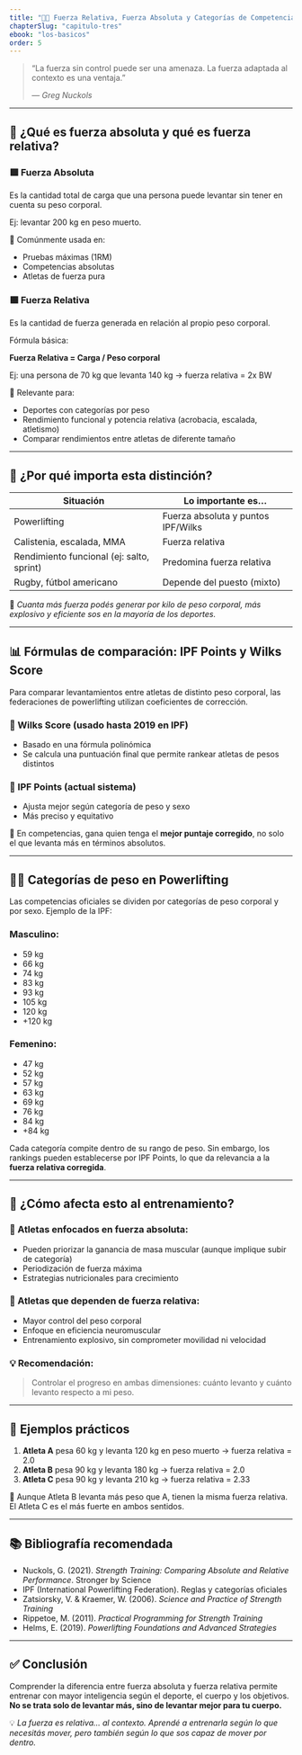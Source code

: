 ```yaml
---
title: "💪🏽 Fuerza Relativa, Fuerza Absoluta y Categorías de Competencia"
chapterSlug: "capitulo-tres"
ebook: "los-basicos"
order: 5
---
```


> “La fuerza sin control puede ser una amenaza. La fuerza adaptada al contexto es una ventaja.”
> 
> 
> — *Greg Nuckols*
> 

---

## 🧮 ¿Qué es fuerza absoluta y qué es fuerza relativa?

### 🟥 Fuerza Absoluta

Es la cantidad total de carga que una persona puede levantar sin tener en cuenta su peso corporal.

Ej: levantar 200 kg en peso muerto.

🔹 Comúnmente usada en:

- Pruebas máximas (1RM)
- Competencias absolutas
- Atletas de fuerza pura

### 🟩 Fuerza Relativa

Es la cantidad de fuerza generada en relación al propio peso corporal.

Fórmula básica:

**Fuerza Relativa = Carga / Peso corporal**

Ej: una persona de 70 kg que levanta 140 kg → fuerza relativa = 2x BW

🔹 Relevante para:

- Deportes con categorías por peso
- Rendimiento funcional y potencia relativa (acrobacia, escalada, atletismo)
- Comparar rendimientos entre atletas de diferente tamaño

---

## 🧠 ¿Por qué importa esta distinción?

| Situación | Lo importante es… |
| --- | --- |
| Powerlifting | Fuerza absoluta y puntos IPF/Wilks |
| Calistenia, escalada, MMA | Fuerza relativa |
| Rendimiento funcional (ej: salto, sprint) | Predomina fuerza relativa |
| Rugby, fútbol americano | Depende del puesto (mixto) |

📌 *Cuanta más fuerza podés generar por kilo de peso corporal, más explosivo y eficiente sos en la mayoría de los deportes.*

---

## 📊 Fórmulas de comparación: IPF Points y Wilks Score

Para comparar levantamientos entre atletas de distinto peso corporal, las federaciones de powerlifting utilizan coeficientes de corrección.

### 🔸 Wilks Score (usado hasta 2019 en IPF)

- Basado en una fórmula polinómica
- Se calcula una puntuación final que permite rankear atletas de pesos distintos

### 🔹 IPF Points (actual sistema)

- Ajusta mejor según categoría de peso y sexo
- Más preciso y equitativo

📎 En competencias, gana quien tenga el **mejor puntaje corregido**, no solo el que levanta más en términos absolutos.

---

## 🏋️‍♂️ Categorías de peso en Powerlifting

Las competencias oficiales se dividen por categorías de peso corporal y por sexo. Ejemplo de la IPF:

### Masculino:

- 59 kg
- 66 kg
- 74 kg
- 83 kg
- 93 kg
- 105 kg
- 120 kg
- +120 kg

### Femenino:

- 47 kg
- 52 kg
- 57 kg
- 63 kg
- 69 kg
- 76 kg
- 84 kg
- +84 kg

Cada categoría compite dentro de su rango de peso. Sin embargo, los rankings pueden establecerse por IPF Points, lo que da relevancia a la **fuerza relativa corregida**.

---

## 🔁 ¿Cómo afecta esto al entrenamiento?

### 📌 Atletas enfocados en fuerza absoluta:

- Pueden priorizar la ganancia de masa muscular (aunque implique subir de categoría)
- Periodización de fuerza máxima
- Estrategias nutricionales para crecimiento

### 📌 Atletas que dependen de fuerza relativa:

- Mayor control del peso corporal
- Enfoque en eficiencia neuromuscular
- Entrenamiento explosivo, sin comprometer movilidad ni velocidad

### 💡 Recomendación:

> Controlar el progreso en ambas dimensiones: cuánto levanto y cuánto levanto respecto a mi peso.
> 

---

## 📐 Ejemplos prácticos

1. **Atleta A** pesa 60 kg y levanta 120 kg en peso muerto → fuerza relativa = 2.0
2. **Atleta B** pesa 90 kg y levanta 180 kg → fuerza relativa = 2.0
3. **Atleta C** pesa 90 kg y levanta 210 kg → fuerza relativa = 2.33

🔎 Aunque Atleta B levanta más peso que A, tienen la misma fuerza relativa. El Atleta C es el más fuerte en ambos sentidos.

---

## 📚 Bibliografía recomendada

- Nuckols, G. (2021). *Strength Training: Comparing Absolute and Relative Performance*. Stronger by Science
- IPF (International Powerlifting Federation). Reglas y categorías oficiales
- Zatsiorsky, V. & Kraemer, W. (2006). *Science and Practice of Strength Training*
- Rippetoe, M. (2011). *Practical Programming for Strength Training*
- Helms, E. (2019). *Powerlifting Foundations and Advanced Strategies*

---

## ✅ Conclusión

Comprender la diferencia entre fuerza absoluta y fuerza relativa permite entrenar con mayor inteligencia según el deporte, el cuerpo y los objetivos. **No se trata solo de levantar más, sino de levantar mejor para tu cuerpo.**

💡 *La fuerza es relativa… al contexto. Aprendé a entrenarla según lo que necesitás mover, pero también según lo que sos capaz de mover por dentro.*